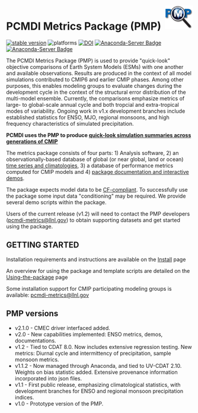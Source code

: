 <img src="share/pcmdi/PMPLogo_1359x1146px_300dpi.png" width="15%" height="15%" align="right" />
<h5 align="right"></h5> 

PCMDI Metrics Package (PMP)
======
[![stable version](https://img.shields.io/badge/stable%20version-v2.1-brightgreen.svg)](https://github.com/PCMDI/pcmdi_metrics/releases/tag/v2.1)
![platforms](https://img.shields.io/badge/platforms-linux%20|%20osx-lightgrey.svg)
[![DOI](https://zenodo.org/badge/DOI/10.5281/zenodo.1414560.svg)](https://doi.org/10.5281/zenodo.1414560)
[![Anaconda-Server Badge](https://anaconda.org/pcmdi/pcmdi_metrics/badges/installer/conda.svg)](https://conda.anaconda.org/pcmdi)
[![Anaconda-Server Badge](https://anaconda.org/pcmdi/pcmdi_metrics/badges/downloads.svg)](https://anaconda.org/pcmdi/pcmdi_metrics)
<!--[![CircleCI](https://circleci.com/gh/PCMDI/pcmdi_metrics.svg?style=svg)](https://circleci.com/gh/PCMDI/pcmdi_metrics) -->
<!--[![Coverage Status](https://coveralls.io/repos/github/PCMDI/pcmdi_metrics/badge.svg)](https://coveralls.io/github/PCMDI/pcmdi_metrics) -->

The PCMDI Metrics Package (PMP) is used to provide "quick-look" objective comparisons of Earth System Models (ESMs) with one another and available observations.  Results are produced in the context of all model simulations contributed to CMIP6 and earlier CMIP phases.  Among other purposes, this enables modeling groups to evaluate changes during the development cycle in the context of the structural error distribution of the multi-model ensemble. Currently, the comparisons emphasize metrics of large- to global-scale annual cycle and both tropcial and extra-tropical modes of variability. Ongoing work in v1.x development branches include established statistics for ENSO, MJO, regional monsoons, and high frequency characteristics of simulated precipitation. 

**PCMDI uses the PMP to produce [quick-look simulation summaries across generations of CMIP](https://cmec.llnl.gov/results/physical.html)** 

The metrics package consists of four parts: 1) Analysis software, 2) an observationally-based database of global (or near global, land or ocean) [time series and climatologies](https://github.com/PCMDI/PCMDIobs-cmor-tables/tree/master/catalogue), 3) a database of performance metrics computed for CMIP models and 4) [package documentation and interactive demos](http://pcmdi.github.io/pcmdi_metrics/).

The package expects model data to be [CF-compliant](http://cfconventions.org/). To successfully use the package some input data "conditioning" may be required. We provide several demo scripts within the package.

Users of the current release (v1.2) will need to contact the PMP developers (pcmdi-metrics@llnl.gov) to obtain supporting datasets and get started using the package.


GETTING STARTED
----------------

Installation requirements and instructions are available on the [Install](http://pcmdi.github.io/pcmdi_metrics/install.html) page

An overview for using the package and template scripts are detailed on the [Using-the-package](http://pcmdi.github.io/pcmdi_metrics) page

Some installation support for CMIP participating modeling groups is available: pcmdi-metrics@llnl.gov

PMP versions
------------

- v2.1.0 - CMEC driver interfaced added.
- v2.0 - New capabilities implemented: ENSO metrics, demos, documentations.
- v1.2 - Tied to CDAT 8.0.  Now includes extensive regression testing.  New metrics: Diurnal cycle and intermittency of precipitation, sample monsoon metrics.
- v1.1.2 - Now managed through Anaconda, and tied to UV-CDAT 2.10.  Weights on bias statistic added.   Extensive provenance information incorporated into json files.
- v1.1 - First public release, emphasizing climatological statistics, with development branches for ENSO and regional monsoon precipitation indices.
- v1.0 - Prototype version of the PMP.

